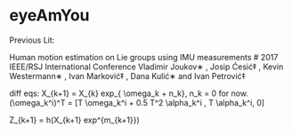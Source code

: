 # eyeAmYou

Previous Lit:

Human motion estimation on Lie groups using IMU measurements # 2017 IEEE/RSJ International Conference
Vladimir Joukov∗ , Josip Ćesić‡ , Kevin Westermann∗ , Ivan Marković‡ , Dana Kulić∗ and Ivan Petrović‡

diff eqs:
X_{k+1} = X_{k} exp_{ \\omega_k + n_k}, n_k = 0 for now. 
(\\omega_k^i)^T = [T \\omega_k^i + 0.5 T^2 \\alpha_k^i , T \\alpha_k^i, 0]

Z_{k+1} = h(X_{k+1} exp^{m_{k+1}})
